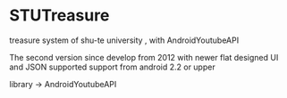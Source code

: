 STUTreasure
===========

treasure system of shu-te university , with AndroidYoutubeAPI

The second version since develop from 2012
with newer flat designed UI and JSON supported
support from android 2.2 or upper

library -> AndroidYoutubeAPI

